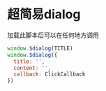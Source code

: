 # 超简易dialog

加载此脚本后可以在任何地方调用
```javascript
window.$dialog(TITLE)
window.$dialog({
  title: '',
  content: '',
  callback: ClickCallback
})
```